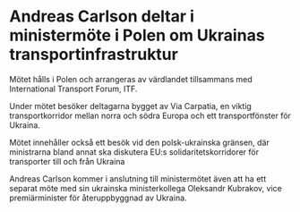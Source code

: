 # Andreas Carlson deltar i ministermöte i Polen om Ukrainas transportinfrastruktur

Mötet hålls i Polen och arrangeras av värdlandet tillsammans med International Transport Forum, ITF.

Under mötet besöker deltagarna bygget av Via Carpatia, en viktig transportkorridor mellan norra och södra Europa och ett transportfönster för Ukraina.

Mötet innehåller också ett besök vid den polsk-ukrainska gränsen, där ministrarna bland annat ska diskutera EU:s solidaritetskorridorer för transporter till och från Ukraina

Andreas Carlson kommer i anslutning till ministermötet även att ha ett separat möte med sin ukrainska ministerkollega Oleksandr Kubrakov, vice premiärminister för återuppbyggnad av Ukraina.
